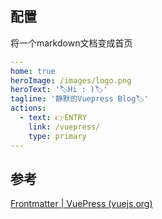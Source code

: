 ## 配置

将一个markdown文档变成首页

```yaml
---
home: true
heroImage: /images/logo.png
heroText: '🏷️Hi : )🏷️'
tagline: '静默的Vuepress Blog🏷️'
actions:
  - text: 👉ENTRY
    link: /vuepress/
    type: primary
---
```



## 参考

[Frontmatter | VuePress (vuejs.org)](https://v2.vuepress.vuejs.org/zh/reference/default-theme/frontmatter.html#首页)

